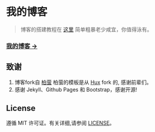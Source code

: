 # 我的博客

> 博客的搭建教程在 [这里](https://github.com/qiubaiying/qiubaiying.github.io/wiki/%E5%8D%9A%E5%AE%A2%E6%90%AD%E5%BB%BA%E8%AF%A6%E7%BB%86%E6%95%99%E7%A8%8B) 简单粗暴老少咸宜，你值得泳有。
> 

### [我的博客 &rarr;](https://spicycrayfish.github.io/)



## 致谢

1. 博客fork自 [柏萤](http://qiubaiying.top/)  柏萤的模板是从 [Hux](https://github.com/Huxpro/huxpro.github.io) fork 的, 感谢前辈们。 
2. 感谢 Jekyll、Github Pages 和 Bootstrap，感谢开源!

## License

遵循 MIT 许可证。有关详细,请参阅 [LICENSE](https://github.com/qiubaiying/qiubaiying.github.io/blob/master/LICENSE)。

